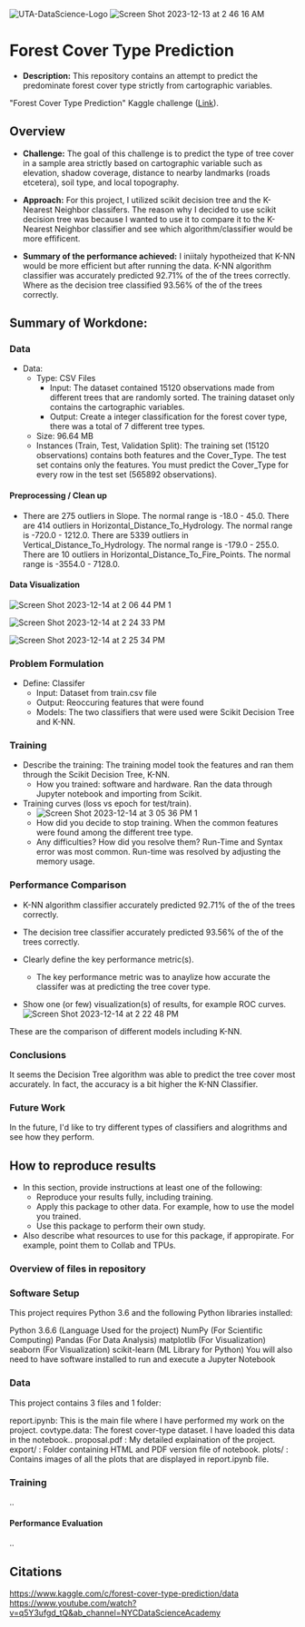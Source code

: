 
![UTA-DataScience-Logo](https://github.com/ahussein88/Forrest-Cover-Type-Classifcation/assets/123412804/589417cb-3255-4c97-bcb5-9a9b5ddd12fd)     ![Screen Shot 2023-12-13 at 2 46 16 AM](https://github.com/ahussein88/Forrest-Cover-Type-Classifcation/assets/123412804/5ec78b1a-a4ac-4814-ab2c-2178fa46529a)


# Forest Cover Type Prediction 

* **Description:** This repository contains an attempt to predict the predominate forest cover type strictly from cartographic variables.
  
"Forest Cover Type Prediction" Kaggle challenge ([Link](https://www.kaggle.com/competitions/forest-cover-type-prediction)). 

## Overview

  * **Challenge:**  The goal of this challenge is to predict the type of tree cover in a sample area strictly based on cartographic variable such as elevation, shadow coverage, distance to nearby landmarks (roads etcetera), soil type, and local topography.

  * **Approach:** For this project, I utilized scikit decision tree and the K-Nearest Neighbor classifers. The reason why I decided to use scikit decision tree was because I wanted to use it to compare it to the K-Nearest Neighbor classifier and see which algorithm/classifier would be more effificent.

  * **Summary of the performance achieved:** I iniitaly hypotheized that K-NN would be more efficient but after running the data. K-NN algorithm classifier was accurately predicted 92.71% of the of the trees correctly. Where as the decision tree classified 93.56% of the of the trees correctly.
    
## Summary of Workdone: 


### Data

* Data:
  * Type: CSV Files
    * Input: The dataset contained 15120 observations made from different trees that are randomly sorted. The training dataset only contains the cartographic variables.
    * Output: Create a integer classification for the forest cover type, there was a total of 7 different tree types.
  * Size: 96.64 MB
  * Instances (Train, Test, Validation Split): The training set (15120 observations) contains both features and the Cover_Type. The test set contains only the features. You must predict the Cover_Type for every row in the test set (565892 observations).

#### Preprocessing / Clean up

* There are 275 outliers in Slope. The normal range is -18.0 - 45.0. 
There are 414 outliers in Horizontal_Distance_To_Hydrology. The normal range is -720.0 - 1212.0. 
There are 5339 outliers in Vertical_Distance_To_Hydrology. The normal range is -179.0 - 255.0. 
There are 10 outliers in Horizontal_Distance_To_Fire_Points. The normal range is -3554.0 - 7128.0. 

#### Data Visualization

![Screen Shot 2023-12-14 at 2 06 44 PM 1](https://github.com/ahussein88/Forrest-Cover-Type-Classifcation/assets/123412804/d77d5dfc-34b8-44b7-bc1e-4941bcd1d5de)

![Screen Shot 2023-12-14 at 2 24 33 PM](https://github.com/ahussein88/Forrest-Cover-Type-Classifcation/assets/123412804/5800d9e3-3fbc-4084-922a-796568545fb1)

![Screen Shot 2023-12-14 at 2 25 34 PM](https://github.com/ahussein88/Forrest-Cover-Type-Classifcation/assets/123412804/a4e38d38-f309-40f7-9918-ae3c8064dc27)




### Problem Formulation

* Define: Classifer
  * Input: Dataset from train.csv file
  * Output: Reoccuring features that were found
  * Models: The two classifiers that were used were Scikit Decision Tree and K-NN.

### Training

* Describe the training: The training model took the features and ran them through the Scikit Decision Tree, K-NN. 
  * How you trained: software and hardware. Ran the data through Jupyter notebook and importing from Scikit.
* Training curves (loss vs epoch for test/train).
  *   ![Screen Shot 2023-12-14 at 3 05 36 PM 1](https://github.com/ahussein88/Forrest-Cover-Type-Classifcation/assets/123412804/e92d9320-0786-4ca3-8f1f-f7cb255607a9)
  * How did you decide to stop training. When the common features were found among the different tree type.
  * Any difficulties? How did you resolve them? Run-Time and Syntax error was most common. Run-time was resolved by adjusting the memory usage.

### Performance Comparison

* K-NN algorithm classifier accurately predicted 92.71% of the of the trees correctly.
* The decision tree classifier accurately predicted 93.56% of the of the trees correctly.
 
* Clearly define the key performance metric(s).
  * The key performance metric was to anaylize how accurate the classifer was at predicting the tree cover type.
* Show one (or few) visualization(s) of results, for example ROC curves.
    ![Screen Shot 2023-12-14 at 2 22 48 PM](https://github.com/ahussein88/Forrest-Cover-Type-Classifcation/assets/123412804/19ee3769-58e6-483b-9a46-502cdd07f419)

These are the comparison of different models including K-NN. 
  

### Conclusions

It seems the Decision Tree algorithm was able to predict the tree cover most accurately. In fact, the accuracy is a bit higher the K-NN Classifier. 

### Future Work

In the future, I'd like to try different types of classifiers and alogrithms and see how they perform. 


## How to reproduce results

* In this section, provide instructions at least one of the following:
   * Reproduce your results fully, including training.
   * Apply this package to other data. For example, how to use the model you trained.
   * Use this package to perform their own study.
* Also describe what resources to use for this package, if appropirate. For example, point them to Collab and TPUs.

### Overview of files in repository




### Software Setup

This project requires Python 3.6 and the following Python libraries installed:

Python 3.6.6 (Language Used for the project)
NumPy (For Scientific Computing)
Pandas (For Data Analysis)
matplotlib (For Visualization)
seaborn (For Visualization)
scikit-learn (ML Library for Python)
You will also need to have software installed to run and execute a Jupyter Notebook


### Data

This project contains 3 files and 1 folder:

report.ipynb: This is the main file where I have performed my work on the project.
covtype.data: The forest cover-type dataset. I have loaded this data in the notebook..
proposal.pdf : My detailed explaination of the project.
export/ : Folder containing HTML and PDF version file of notebook.
plots/ : Contains images of all the plots that are displayed in report.ipynb file.


### Training

..

#### Performance Evaluation

..

## Citations

https://www.kaggle.com/c/forest-cover-type-prediction/data
https://www.youtube.com/watch?v=q5Y3ufgd_tQ&ab_channel=NYCDataScienceAcademy






